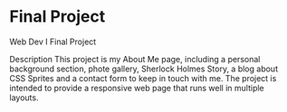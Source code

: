 # Final Project
Web Dev I Final Project

Description
This project is my About Me page, including a personal background section, phote gallery, Sherlock Holmes Story, a blog about CSS Sprites and a contact form to keep in touch with me. The project is intended to provide a responsive web page that runs well in multiple layouts.


